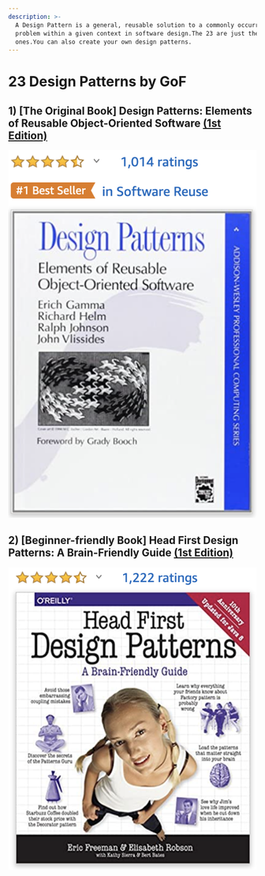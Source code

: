 ```yaml
---
description: >-
  A Design Pattern is a general, reusable solution to a commonly occurring
  problem within a given context in software design.The 23 are just the famous
  ones.You can also create your own design patterns.
---
```


# 23 Design Patterns by GoF

## 1\) \[The Original Book\] Design Patterns: Elements of Reusable Object-Oriented Software [\(1st Edition\)](https://amzn.to/3iC0oBe)

![The origianl book by the GoF \(the four athors\)](../../../.gitbook/assets/screenshot-2020-10-07-at-9.26.35-pm.png)

## 2\) \[Beginner-friendly Book\] Head First Design Patterns: A Brain-Friendly Guide [\(1st Edition\)](%20https://amzn.to/3d3MDtS)

![Code are all in Java, but still suitable for those who don&apos;t use Java](../../../.gitbook/assets/screenshot-2020-10-07-at-9.28.42-pm.png)





